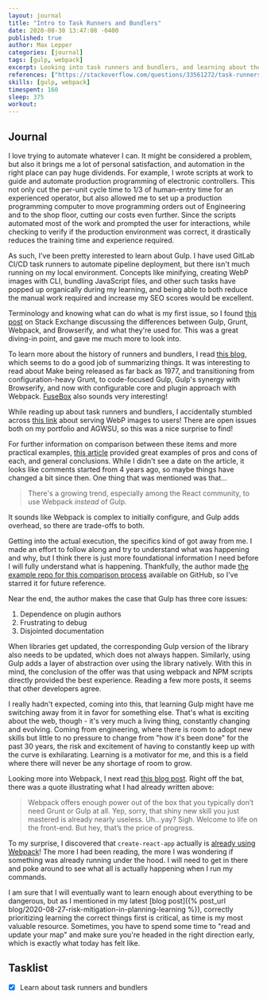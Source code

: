 ```yaml
---
layout: journal
title: "Intro to Task Runners and Bundlers"
date: 2020-08-30 13:47:08 -0400
published: true
author: Max Lepper
categories: [journal]
tags: [gulp, webpack]
excerpt: Looking into task runners and bundlers, and learning about the history and application of Grunt, Gulp, Browserify, and Webpack.
references: ["https://stackoverflow.com/questions/33561272/task-runners-gulp-grunt-etc-and-bundlers-webpack-browserify-why-use-toge/33574602#33574602","https://survivejs.com/webpack/appendices/comparison/","https://css-tricks.com/using-webp-images/#using-webp-in-html","https://www.toptal.com/front-end/webpack-browserify-gulp-which-is-better","https://medium.com/@housecor/browserify-vs-webpack-b3d7ca08a0a9","https://www.npmjs.com/package/fuse-box","https://github.com/ericgrosse/task-runner-bundler-comparison","https://stackoverflow.com/questions/48395804/where-is-create-react-app-webpack-config-and-files"]
skills: [gulp, webpack]
timespent: 160
sleep: 375
workout: 
---
```


## Journal

I love trying to automate whatever I can. It might be considered a problem, but also it brings me a lot of personal satisfaction, and automation in the right place can pay huge dividends. For example, I wrote scripts at work to guide and automate production programming of electronic controllers. This not only cut the per-unit cycle time to 1/3 of human-entry time for an experienced operator, but also allowed me to set up a production programming computer to move programming orders out of Engineering and to the shop floor, cutting our costs even further. Since the scripts automated most of the work and prompted the user for interactions, while checking to verify if the production environment was correct, it drastically reduces the training time and experience required.

As such, I've been pretty interested to learn about Gulp. I have used GitLab CI/CD task runners to automate pipeline deployment, but there isn't much running on my local environment. Concepts like minifying, creating WebP images with CLI, bundling JavaScript files, and other such tasks have popped up organically during my learning, and being able to both reduce the manual work required and increase my SEO scores would be excellent.

Terminology and knowing what can do what is my first issue, so I found [this post]({{page.references[0]}}) on Stack Exchange discussing the differences between Gulp, Grunt, Webpack, and Browserify, and what they're used for. This was a great diving-in point, and gave me much more to look into.

To learn more about the history of runners and bundlers, I read [this blog]({{page.references[1]}}), which seems to do a good job of summarizing things. It was interesting to read about Make being released as far back as 1977, and transitioning from configuration-heavy Grunt, to code-focused Gulp, Gulp's synergy with Browserify, and now with configurable core and plugin approach with Webpack. [FuseBox]({{page.references[5]}}) also sounds very interesting!

While reading up about task runners and bundlers, I accidentally stumbled across [this link]({{page.references[2]}}) about serving WebP images to users! There are open issues both on my portfolio and AGWSU, so this was a nice surprise to find!

For further information on comparison between these items and more practical examples, [this article]({{page.references[3]}}) provided great examples of pros and cons of each, and general conclusions. While I didn't see a date on the article, it looks like comments started from 4 years ago, so maybe things have changed a bit since then. One thing that was mentioned was that...

>There's a growing trend, especially among the React community, to use Webpack _instead_ of Gulp.

It sounds like Webpack is complex to initially configure, and Gulp adds overhead, so there are trade-offs to both.

Getting into the actual execution, the specifics kind of got away from me. I made an effort to follow along and try to understand what was happening and why, but I think there is just more foundational information I need before I will fully understand what is happening. Thankfully, the author made [the example repo for this comparison process]({{page.references[6]}}) available on GitHub, so I've starred it for future reference.

Near the end, the author makes the case that Gulp has three core issues:

1. Dependence on plugin authors
2. Frustrating to debug
3. Disjointed documentation

When libraries get updated, the corresponding Gulp version of the library also needs to be updated, which does not always happen. Similarly, using Gulp adds a layer of abstraction over using the library natively. With this in mind, the conclusion of the offer was that using webpack and NPM scripts directly provided the best experience. Reading a few more posts, it seems that other developers agree.

I really hadn't expected, coming into this, that learning Gulp might have me switching away from it in favor for something else. That's what is exciting about the web, though - it's very much a living thing, constantly changing and evolving. Coming from engineering, where there is room to adopt new skills but little to no pressure to change from "how it's been done" for the past 30 years, the risk and excitement of having to constantly keep up with the curve is exhilarating. Learning is a motivator for me, and this is a field where there will never be any shortage of room to grow.

Looking more into Webpack, I next read [this blog post]({{page.references[4]}}). Right off the bat, there was a quote illustrating what I had already written above:

>Webpack offers enough power out of the box that you typically don’t need Grunt or Gulp at all. Yep, sorry, that shiny new skill you just mastered is already nearly useless. Uh…yay? Sigh. Welcome to life on the front-end. But hey, that’s the price of progress.

To my surprise, I discovered that `create-react-app` actually is [already using Webpack]({{page.references[8]}})! The more I had been reading, the more I was wondering if something was already running under the hood. I will need to get in there and poke around to see what all is actually happening when I run my commands.

I am sure that I will eventually want to learn enough about everything to be dangerous, but as I mentioned in my latest [blog post]({% post_url blog/2020-08-27-risk-mitigation-in-planning-learning %}), correctly prioritizing learning the correct things first is critical, as time is my most valuable resource. Sometimes, you have to spend some time to "read and update your map" and make sure you're headed in the right direction early, which is exactly what today has felt like.

## Tasklist

- [x] Learn about task runners and bundlers